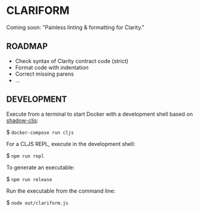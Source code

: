 # CLARIFORM

Coming soon: "Painless linting & formatting for Clarity."

## ROADMAP

- Check syntax of Clarity contract code (strict)
- Format code with indentation
- Correct missing parens
- ...

## DEVELOPMENT 

Execute from a terminal to start Docker with a development shell
based on [shadow-cljs](https://github.com/thheller/shadow-cljs):

$ `docker-compose run cljs`

For a CLJS REPL, execute in the development shell:

$ `npm run repl`

To generate an executable:

$ `npm run release`

Run the executable from the command line:

$ `node out/clariform.js`
